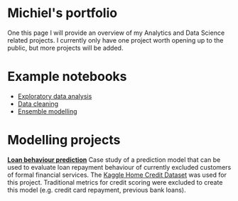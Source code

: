 # Michiel's portfolio
One this page I will provide an overview of my Analytics and Data Science related projects. I currently only have one project worth opening up to the public, but more projects will be added.


# Example notebooks
- [Exploratory data analysis](https://github.com/Dutchmick/loan_repayment_prediction/blob/master/notebooks/Homecred%20-%20Exploratory%20analysis.ipynb)
- [Data cleaning](https://github.com/Dutchmick/loan_repayment_prediction/blob/master/notebooks/Homecred%20-%20Data%20cleaning.ipynb)
- [Ensemble modelling](https://github.com/Dutchmick/loan_repayment_prediction/blob/master/notebooks/Homecred%20-%20ML%20ensemble.ipynb)

# Modelling projects
**[Loan behaviour prediction](https://github.com/Dutchmick/loan_repayment_prediction)**
Case study of a prediction model that can be used to evaluate loan repayment behaviour of currently excluded customers of formal financial services. The [Kaggle Home Credit Dataset](https://www.kaggle.com/c/home-credit-default-risk) was used for this project. Traditional metrics for credit scoring were excluded to create this model (e.g. credit card repayment, previous bank loans).




<br/><br/><br/><br/><br/><br/><br/><br/><br/><br/><br/><br/><br/><br/><br/><br/><br/><br/><br/><br/><br/><br/>


